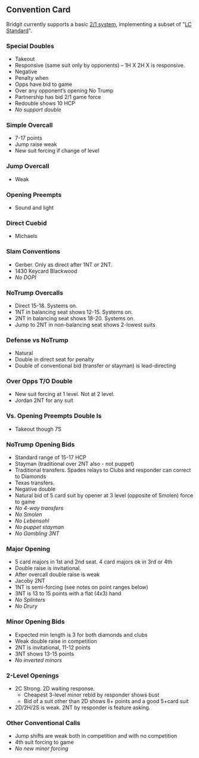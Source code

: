 ## Convention Card
Bridgit currently supports a basic [2/1 system](https://www.larryco.com/bridge-learning-center/detail/109), implementing a subset of "[LC Standard](https://www.larryco.com/bridge-articles/lc-standard-overview)".

### Special Doubles

* Takeout
* Responsive (same suit only by opponents) – 1H X 2H X is responsive.
* Negative
* Penalty when
* Opps have bid to game
* Over any opponent’s opening No Trump
* Partnership has bid 2/1 game force
* Redouble shows 10 HCP
* *No support double*

### Simple Overcall

* 7-17 points
* Jump raise weak
* New suit forcing if change of level

### Jump Overcall

* Weak

### Opening Preempts

* Sound and light

### Direct Cuebid

* Michaels

### Slam Conventions

* Gerber. Only as direct after 1NT or 2NT.
* 1430 Keycard Blackwood
* *No DOPI*

### NoTrump Overcalls

* Direct 15-18. Systems on.
* 1NT in balancing seat shows 12-15. Systems on.
* 2NT in balancing seat shows 18-20. Systems on.
* Jump to 2NT in non-balancing seat shows 2-lowest suits

### Defense vs NoTrump

* Natural
* Double in direct seat for penalty
* Double of conventional bid (transfer or stayman) is lead-directing

### Over Opps T/O Double

* New suit forcing at 1 level. Not at 2 level.
* Jordan 2NT for any suit

### Vs. Opening Preempts Double Is

* Takeout though 7S

### NoTrump Opening Bids

* Standard range of 15-17 HCP
* Stayman (traditional over 2NT also - not puppet)
* Traditional transfers. Spades relays to Clubs and responder can correct to Diamonds
* Texas transfers.
* Negative double
* Natural bid of 5 card suit by opener at 3 level (opposite of Smolen) force to game
* *No 4-way transfers*
* *No Smolen*
* *No Lebensohl*
* *No puppet stayman*
* *No Gambling 3NT*

### Major Opening

* 5 card majors in 1st and 2nd seat. 4 card majors ok in 3rd or 4th
* Double raise is invitational.
* After overcall double raise is weak
* Jacoby 2NT
* 1NT is semi-forcing (see notes on point ranges below)
* 3NT is 13 to 15 points with a flat (4x3) hand
* *No Splinters*
* *No Drury*

### Minor Opening Bids

* Expected min length is 3 for both diamonds and clubs
* Weak double raise in competition
* 2NT is invitational, 11-12 points
* 3NT shows 13-15 points
* *No inverted minors*

### 2-Level Openings

* 2C Strong. 2D waiting response.
  * Cheapest 3-level minor rebid by responder shows bust
  * Bid of a suit other than 2D shows 8+ points and a good 5+card suit
* 2D/2H/2S is weak. 2NT by responder is feature asking.

### Other Conventional Calls

* Jump shifts are weak both in competition and with no competition
* 4th suit forcing to game
* *No new minor forcing*
